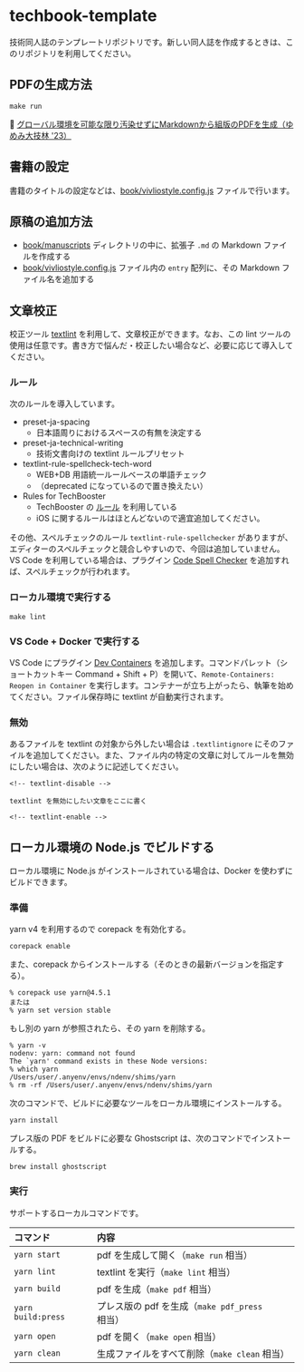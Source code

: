 # techbook-template

技術同人誌のテンプレートリポジトリです。新しい同人誌を作成するときは、このリポジトリを利用してください。

## PDFの生成方法

```shell
make run
```

🔖 [グローバル環境を可能な限り汚染せずにMarkdownから組版のPDFを生成（ゆめみ大技林 '23）](https://zenn.dev/yumemi_inc/articles/afe7745cd62af2)

## 書籍の設定

書籍のタイトルの設定などは、[book/vivliostyle.config.js](book/vivliostyle.config.js) ファイルで行います。

## 原稿の追加方法

* [book/manuscripts](book/manuscripts) ディレクトリの中に、拡張子 `.md` の Markdown ファイルを作成する
* [book/vivliostyle.config.js](book/vivliostyle.config.js) ファイル内の `entry` 配列に、その Markdown ファイル名を追加する

## 文章校正

校正ツール [textlint](https://textlint.github.io/) を利用して、文章校正ができます。なお、この lint ツールの使用は任意です。書き方で悩んだ・校正したい場合など、必要に応じて導入してください。

### ルール

次のルールを導入しています。

* preset-ja-spacing
  * 日本語周りにおけるスペースの有無を決定する
* preset-ja-technical-writing
  * 技術文書向けの textlint ルールプリセット
* textlint-rule-spellcheck-tech-word
  * WEB+DB 用語統一ルールベースの単語チェック
  * （deprecated になっているので置き換えたい）
* Rules for TechBooster
  * TechBooster の [ルール](https://github.com/TechBooster/ReVIEW-Template/tree/master/prh-rules) を利用している
  * iOS に関するルールはほとんどないので適宜追加してください。

その他、スペルチェックのルール `textlint-rule-spellchecker` がありますが、エディターのスペルチェックと競合しやすいので、今回は追加していません。VS Code を利用している場合は、プラグイン [Code Spell Checker](https://marketplace.visualstudio.com/items?itemName=streetsidesoftware.code-spell-checker) を追加すれば、スペルチェックが行われます。

### ローカル環境で実行する

```shell
make lint
```

### VS Code + Docker で実行する

VS Code にプラグイン [Dev Containers](https://marketplace.visualstudio.com/items?itemName=ms-vscode-remote.remote-containers) を追加します。コマンドパレット（ショートカットキー Command + Shift + P）を開いて、`Remote-Containers: Reopen in Container` を実行します。コンテナーが立ち上がったら、執筆を始めてください。ファイル保存時に textlint が自動実行されます。

### 無効

あるファイルを textlint の対象から外したい場合は `.textlintignore` にそのファイルを追加してください。また、ファイル内の特定の文章に対してルールを無効にしたい場合は、次のように記述してください。

```text
<!-- textlint-disable -->

textlint を無効にしたい文章をここに書く

<!-- textlint-enable -->
```

## ローカル環境の Node.js でビルドする

ローカル環境に Node.js がインストールされている場合は、Docker を使わずにビルドできます。

### 準備

yarn v4 を利用するので corepack を有効化する。

```shell
corepack enable
```

また、corepack からインストールする（そのときの最新バージョンを指定する）。

```shell
% corepack use yarn@4.5.1
または
% yarn set version stable
```

もし別の yarn が参照されたら、その yarn を削除する。

```shell
% yarn -v
nodenv: yarn: command not found
The `yarn' command exists in these Node versions:
% which yarn
/Users/user/.anyenv/envs/ndenv/shims/yarn
% rm -rf /Users/user/.anyenv/envs/ndenv/shims/yarn
```

次のコマンドで、ビルドに必要なツールをローカル環境にインストールする。

```shell
yarn install
```

プレス版の PDF をビルドに必要な Ghostscript は、次のコマンドでインストールする。

```shell
brew install ghostscript
```

### 実行

サポートするローカルコマンドです。

| コマンド | 内容 |
|:--|:--|
| `yarn start` | pdf を生成して開く（`make run` 相当）|
| `yarn lint` | textlint を実行（`make lint` 相当）|
| `yarn build` | pdf を生成（`make pdf` 相当）|
| `yarn build:press` | プレス版の pdf を生成（`make pdf_press` 相当）|
| `yarn open` | pdf を開く（`make open` 相当）|
| `yarn clean` | 生成ファイルをすべて削除（`make clean` 相当）|

